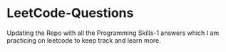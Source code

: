 # LeetCode-Questions

Updating the Repo with all the Programming Skills-1 answers which I am practicing on leetcode to keep track and learn more.

